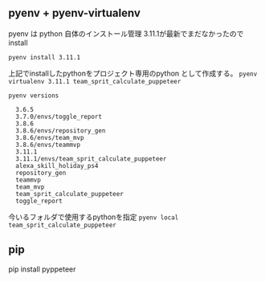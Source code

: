 ## pyenv + pyenv-virtualenv
 pyenv は python 自体のインストール管理
 3.11.1が最新でまだなかったのでinstall

`pyenv install 3.11.1`
 
上記でinstallしたpythonをプロジェクト専用のpython として作成する。
`pyenv virtualenv 3.11.1 team_sprit_calculate_puppeteer`

`pyenv versions`
```  system
  3.6.5
  3.7.0/envs/toggle_report
  3.8.6
  3.8.6/envs/repository_gen
  3.8.6/envs/team_mvp
  3.8.6/envs/teammvp
  3.11.1
  3.11.1/envs/team_sprit_calculate_puppeteer
  alexa_skill_holiday_ps4
  repository_gen
  teammvp
  team_mvp
  team_sprit_calculate_puppeteer
  toggle_report
```

今いるフォルダで使用するpythonを指定
`pyenv local team_sprit_calculate_puppeteer`

## pip
pip install pyppeteer
